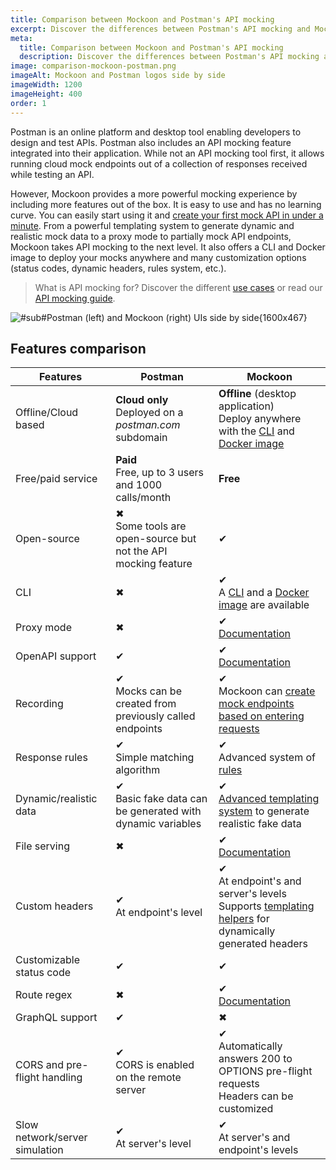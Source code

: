 ```yaml
---
title: Comparison between Mockoon and Postman's API mocking
excerpt: Discover the differences between Postman's API mocking and Mockoon's desktop application and CLI mocking features
meta:
  title: Comparison between Mockoon and Postman's API mocking
  description: Discover the differences between Postman's API mocking and Mockoon's desktop application and CLI mocking features
image: comparison-mockoon-postman.png
imageAlt: Mockoon and Postman logos side by side
imageWidth: 1200
imageHeight: 400
order: 1
---
```


Postman is an online platform and desktop tool enabling developers to design and test APIs. Postman also includes an API mocking feature integrated into their application.
While not an API mocking tool first, it allows running cloud mock endpoints out of a collection of responses received while testing an API.

However, Mockoon provides a more powerful mocking experience by including more features out of the box. It is easy to use and has no learning curve. You can easily start using it and [create your first mock API in under a minute](/tutorials/getting-started/).
From a powerful templating system to generate dynamic and realistic mock data to a proxy mode to partially mock API endpoints, Mockoon takes API mocking to the next level. It also offers a CLI and Docker image to deploy your mocks anywhere and many customization options (status codes, dynamic headers, rules system, etc.).

> What is API mocking for? Discover the different [use cases](/use-cases/) or read our [API mocking guide](/articles/what-is-api-mocking/).

![#sub#Postman (left) and Mockoon (right) UIs side by side{1600x467}](/images/compare/comparison-mockoon-postman-screenshot.png)

## Features comparison

| Features                                                       | Postman                                                                                                        | Mockoon                                                                                                                                                                                                          |
| -------------------------------------------------------------- | -------------------------------------------------------------------------------------------------------------- | ---------------------------------------------------------------------------------------------------------------------------------------------------------------------------------------------------------------- |
| <span class="text-muted">Offline/Cloud based</span>            | **Cloud only**<br/>Deployed on a _postman.com_ subdomain                                                       | **Offline** (desktop application)<br/>Deploy anywhere with the [CLI](/cli/) and [Docker image](https://hub.docker.com/r/mockoon/cli)                                                                             |
| <span class="text-muted">Free/paid service</span>              | **Paid**<br/> Free, up to 3 users and 1000 calls/month                                                         | **Free**                                                                                                                                                                                                         |
| <span class="text-muted">Open-source</span>                    | <span class="text-danger fw-bold fs-3">✖</span><br/>Some tools are open-source but not the API mocking feature | <span class="text-success fw-bold fs-3">✔</span>                                                                                                                                                                 |
| <span class="text-muted">CLI</span>                            | <span class="text-danger fw-bold fs-3">✖</span>                                                                | <span class="text-success fw-bold fs-3">✔</span> <br/>A [CLI](/cli/) and a [Docker image](https://hub.docker.com/r/mockoon/cli) are available                                                                    |
| <span class="text-muted">Proxy mode</span>                     | <span class="text-danger fw-bold fs-3">✖</span>                                                                | <span class="text-success fw-bold fs-3">✔</span><br/>[Documentation](/tutorials/partial-mocking-proxy/)                                                                                                          |
| <span class="text-muted">OpenAPI support </span>               | <span class="text-success fw-bold fs-3">✔</span>                                                               | <span class="text-success fw-bold fs-3">✔</span><br/>[Documentation](/docs/latest/openapi/import-export-openapi-format/)                                                                                         |
| <span class="text-muted">Recording</span>                      | <span class="text-success fw-bold fs-3">✔</span><br/>Mocks can be created from previously called endpoints     | <span class="text-success fw-bold fs-3">✔</span><br/>Mockoon can [create mock endpoints based on entering requests](/tutorials/requests-recording-auto-mocking/)                                                 |
| <span class="text-muted">Response rules</span>                 | <span class="text-success fw-bold fs-3">✔</span><br/>Simple matching algorithm                                 | <span class="text-success fw-bold fs-3">✔</span><br/>Advanced system of [rules](/docs/latest/route-responses/dynamic-rules/)                                                                                     |
| <span class="text-muted">Dynamic/realistic data</span>         | <span class="text-success fw-bold fs-3">✔</span><br/>Basic fake data can be generated with dynamic variables   | <span class="text-success fw-bold fs-3">✔</span><br/>[Advanced templating system](/tutorials/generate-mock-json-data/) to generate realistic fake data                                                           |
| <span class="text-muted">File serving</span>                   | <span class="text-danger fw-bold fs-3">✖</span>                                                                | <span class="text-success fw-bold fs-3">✔</span><br/>[Documentation](/docs/latest/response-body/file-serving/)                                                                                                   |
| <span class="text-muted">Custom headers</span>                 | <span class="text-success fw-bold fs-3">✔</span><br/>At endpoint's level                                       | <span class="text-success fw-bold fs-3">✔</span><br/>At endpoint's and server's levels<br/>Supports [templating helpers](/docs/latest/templating/overview/#headers-templating) for dynamically generated headers |
| <span class="text-muted">Customizable status code</span>       | <span class="text-success fw-bold fs-3">✔</span>                                                               | <span class="text-success fw-bold fs-3">✔</span>                                                                                                                                                                 |
| <span class="text-muted">Route regex</span>                    | <span class="text-danger fw-bold fs-3">✖</span>                                                                | <span class="text-success fw-bold fs-3">✔</span><br/>[Documentation](/docs/latest/api-endpoints/routing/)                                                                                                        |
| <span class="text-muted">GraphQL support</span>                | <span class="text-success fw-bold fs-3">✔</span>                                                               | <span class="text-danger fw-bold fs-3">✖</span>                                                                                                                                                                  |
| <span class="text-muted">CORS and pre-flight handling</span>   | <span class="text-success fw-bold fs-3">✔</span><br/>CORS is enabled on the remote server                      | <span class="text-success fw-bold fs-3">✔</span><br/>Automatically answers 200 to OPTIONS pre-flight requests<br/>Headers can be customized                                                                      |
| <span class="text-muted">Slow network/server simulation</span> | <span class="text-success fw-bold fs-3">✔</span><br/>At server's level                                         | <span class="text-success fw-bold fs-3">✔</span><br/>At server's and endpoint's levels                                                                                                                           |
